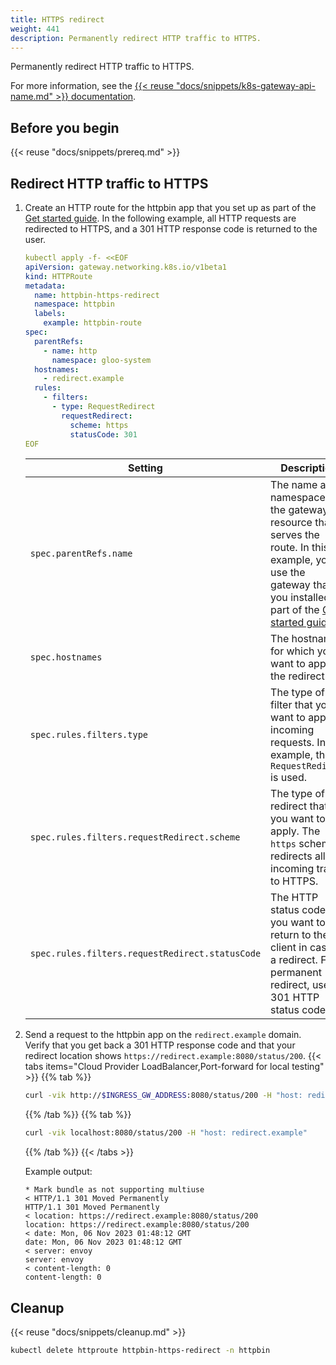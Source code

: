 ```yaml
---
title: HTTPS redirect
weight: 441
description: Permanently redirect HTTP traffic to HTTPS. 
---
```


Permanently redirect HTTP traffic to HTTPS. 

For more information, see the [{{< reuse "docs/snippets/k8s-gateway-api-name.md" >}} documentation](https://gateway-api.sigs.k8s.io/api-types/httproute/#filters-optional).

## Before you begin

{{< reuse "docs/snippets/prereq.md" >}}

## Redirect HTTP traffic to HTTPS

1. Create an HTTP route for the httpbin app that you set up as part of the [Get started guide](/docs/quickstart/). In the following example, all HTTP requests are redirected to HTTPS, and a 301 HTTP response code is returned to the user. 
   ```yaml
   kubectl apply -f- <<EOF
   apiVersion: gateway.networking.k8s.io/v1beta1
   kind: HTTPRoute
   metadata:
     name: httpbin-https-redirect
     namespace: httpbin
     labels:
       example: httpbin-route
   spec:
     parentRefs:
       - name: http
         namespace: gloo-system
     hostnames: 
       - redirect.example
     rules:
       - filters:
         - type: RequestRedirect
           requestRedirect:
             scheme: https
             statusCode: 301
   EOF  
   ```

   |Setting|Description|
   |--|--|
   |`spec.parentRefs.name`|The name and namespace of the gateway resource that serves the route. In this example, you use the gateway that you installed as part of the [Get started guide](/docs/quickstart). |
   |`spec.hostnames`| The hostname for which you want to apply the redirect.|
   |`spec.rules.filters.type`|The type of filter that you want to apply to incoming requests. In this example, the `RequestRedirect` is used.|
   |`spec.rules.filters.requestRedirect.scheme`|The type of redirect that you want to apply. The `https` scheme redirects all incoming traffic to HTTPS. |
   |`spec.rules.filters.requestRedirect.statusCode`|The HTTP status code that you want to return to the client in case of a redirect. For a permanent redirect, use the 301 HTTP status code.   |

2. Send a request to the httpbin app on the `redirect.example` domain. Verify that you get back a 301 HTTP response code and that your redirect location shows `https://redirect.example:8080/status/200`. 
   {{< tabs items="Cloud Provider LoadBalancer,Port-forward for local testing" >}}
   {{% tab %}}
   ```sh
   curl -vik http://$INGRESS_GW_ADDRESS:8080/status/200 -H "host: redirect.example"
   ```
   {{% /tab %}}
   {{% tab %}}
   ```sh
   curl -vik localhost:8080/status/200 -H "host: redirect.example"
   ```
   {{% /tab %}}
   {{< /tabs >}}

   Example output: 
   ```
   * Mark bundle as not supporting multiuse
   < HTTP/1.1 301 Moved Permanently
   HTTP/1.1 301 Moved Permanently
   < location: https://redirect.example:8080/status/200
   location: https://redirect.example:8080/status/200
   < date: Mon, 06 Nov 2023 01:48:12 GMT
   date: Mon, 06 Nov 2023 01:48:12 GMT
   < server: envoy
   server: envoy
   < content-length: 0
   content-length: 0
   ```


## Cleanup

{{< reuse "docs/snippets/cleanup.md" >}}
  
```sh
kubectl delete httproute httpbin-https-redirect -n httpbin
```
